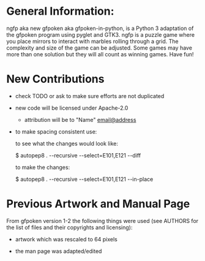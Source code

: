 

# General Information:

ngfp aka new gfpoken aka gfpoken-in-python, is a Python 3 adaptation of the gfpoken program using pyglet and GTK3.  ngfp is a puzzle game where you place mirrors to interact with marbles rolling through a grid.  The complexity and size of the game can be adjusted.  Some games may have more than one solution but they will all count as winning games.  Have fun!


# New Contributions

  - check TODO or ask to make sure efforts are not duplicated

  - new code will be licensed under Apache-2.0
    - attribution will be to "Name" <email@address>

  - to make spacing consistent use:

      to see what the changes would look like:

     $ autopep8 . --recursive --select=E101,E121 --diff

      to make the changes:

     $ autopep8 . --recursive --select=E101,E121 --in-place


# Previous Artwork and Manual Page

  From gfpoken version 1-2 the following things were used (see AUTHORS for the list of files and their copyrights and licensing):

  - artwork which was rescaled to 64 pixels

  - the man page was adapted/edited


